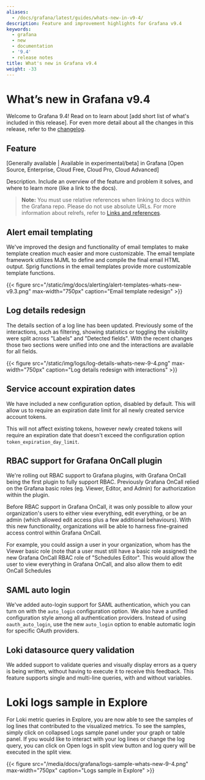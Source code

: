```yaml
---
aliases:
  - /docs/grafana/latest/guides/whats-new-in-v9-4/
description: Feature and improvement highlights for Grafana v9.4
keywords:
  - grafana
  - new
  - documentation
  - '9.4'
  - release notes
title: What's new in Grafana v9.4
weight: -33
---
```


# What’s new in Grafana v9.4

Welcome to Grafana 9.4! Read on to learn about [add short list of what's included in this release]. For even more detail about all the changes in this release, refer to the [changelog](https://github.com/grafana/grafana/blob/master/CHANGELOG.md).

## Feature

[Generally available | Available in experimental/beta] in Grafana [Open Source, Enterprise, Cloud Free, Cloud Pro, Cloud Advanced]

Description. Include an overview of the feature and problem it solves, and where to learn more (like a link to the docs).

> **Note:** You must use relative references when linking to docs within the Grafana repo. Please do not use absolute URLs. For more information about relrefs, refer to [Links and references](/docs/writers-toolkit/writing-guide/references/).

## Alert email templating

We've improved the design and functionality of email templates to make template creation much easier and more customizable. The email template framework utilizes MJML to define and compile the final email HTML output. Sprig functions in the email templates provide more customizable template functions.

{{< figure src="/static/img/docs/alerting/alert-templates-whats-new-v9.3.png" max-width="750px" caption="Email template redesign" >}}

## Log details redesign

The details section of a log line has been updated. Previously some of the interactions, such as filtering, showing statistics or toggling the visibility were split across "Labels" and "Detected fields". With the recent changes those two sections were unified into one and the interactions are available for all fields.

{{< figure src="/static/img/logs/log-details-whats-new-9-4.png" max-width="750px" caption="Log details redesign with interactions" >}}

## Service account expiration dates

We have included a new configuration option, disabled by default. This will allow us to require an expiration date limit for all newly created service account tokens.

This will not affect existing tokens, however newly created tokens will require an expiration date that doesn't exceed the configuration option `token_expiration_day_limit`.

## RBAC support for Grafana OnCall plugin

We're rolling out RBAC support to Grafana plugins, with Grafana OnCall being the first plugin to fully support RBAC.
Previously Grafana OnCall relied on the Grafana basic roles (eg. Viewer, Editor, and Admin) for authorization within
the plugin.

Before RBAC support in Grafana OnCall, it was only possible to allow your organization's users to either view everything,
edit everything, or be an admin (which allowed edit access plus a few additional behaviours). With this new functionality,
organizations will be able to harness fine-grained access control within Grafana OnCall.

For example, you could assign a user in your organization, whom has the Viewer basic role (note that a user must still
have a basic role assigned) the new Grafana OnCall RBAC role of "Schedules Editor". This would allow the user to view
everything in Grafana OnCall, and also allow them to edit OnCall Schedules

## SAML auto login

We've added auto-login support for SAML authentication, which you can turn on with the `auto_login` configuration option. We also
have a unified configuration style among all authentication providers. Instead of using
`oauth_auto_login`, use the new `auto_login` option to enable automatic login for specific OAuth providers.

## Loki datasource query validation

We added support to validate queries and visually display errors as a query is being written, without having to execute it to receive this feedback. This feature supports single and multi-line queries, with and without variables.

# Loki logs sample in Explore

For Loki metric queries in Explore, you are now able to see the samples of log lines that contributed to the visualized metrics. To see the samples, simply click on collapsed Logs sample panel under your graph or table panel. If you would like to interact with your log lines or change the log query, you can click on Open logs in split view button and log query will be executed in the split view.

{{< figure src="/media/docs/grafana/logs-sample-whats-new-9-4.png" max-width="750px" caption="Logs sample in Explore" >}}
